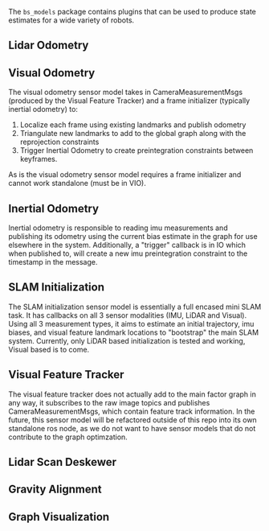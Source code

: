 The `bs_models` package contains plugins that can be used to produce state estimates for a wide variety of robots.

## Lidar Odometry

## Visual Odometry

The visual odometry sensor model takes in CameraMeasurementMsgs (produced by the Visual Feature Tracker) and a frame initializer (typically inertial odometry) to:
  1. Localize each frame using existing landmarks and publish odometry
  2. Triangulate new landmarks to add to the global graph along with the reprojection constraints
  3. Trigger Inertial Odometry to create preintegration constraints between keyframes.
     
As is the visual odometry sensor model requires a frame initializer and cannot work standalone (must be in VIO).

## Inertial Odometry

Inertial odometry is responsible to reading imu measurements and publishing its odometry using the current bias estimate in the graph for use elsewhere in the system. Additionally, a "trigger" callback is in IO which when published to, will create a new imu preintegration constraint to the timestamp in the message.

## SLAM Initialization

The SLAM initialization sensor model is essentially a full encased mini SLAM task. It has callbacks on all 3 sensor modalities (IMU, LiDAR and Visual). Using all 3 measurement types, it aims to estimate an initial trajectory, imu biases, and visual feature landmark locations to "bootstrap" the main SLAM system. Currently, only LiDAR based initialization is tested and working, Visual based is to come.

## Visual Feature Tracker

The visual feature tracker does not actually add to the main factor graph in any way, it subscribes to the raw image topics and publishes CameraMeasurementMsgs, which contain feature track information. In the future, this sensor model will be refactored outside of this repo into its own standalone ros node, as we do not want to have sensor models that do not contribute to the graph optimzation.

## Lidar Scan Deskewer

## Gravity Alignment

## Graph Visualization
